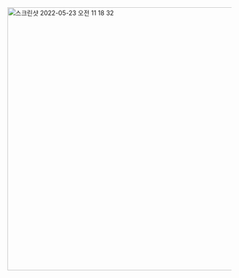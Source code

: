<img width="592" alt="스크린샷 2022-05-23 오전 11 18 32" src="https://user-images.githubusercontent.com/73513965/169731112-ea3a0ae5-6893-43a2-be18-d45e56db88a0.png">
